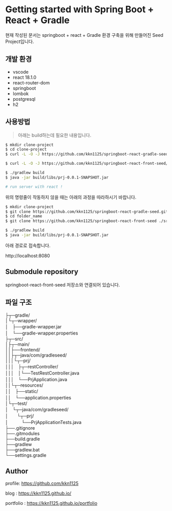 # Getting started with Spring Boot + React + Gradle

현재 작성된 문서는 springboot + react + Gradle 환경 구축을 위해 만들어진 Seed Project입니다.

## 개발 환경

- vscode
- react 18.1.0
- react-router-dom
- springboot
- lombok
- postgresql
- h2

## 사용방법

> 아래는 build하는데 필요한 내용입니다.

```bash
$ mkdir clone-project
$ cd clone-project
$ curl -L -O -J https://github.com/kkn1125/springboot-react-gradle-seed/archive/refs/heads/main.zip && unzip *.zip -d . && rm -f springboot-react-gradle-seed-main.zip && shopt -s dotglob && mv -f springboot-react-gradle-seed-main/* ./ && rm -r -f springboot-react-gradle-seed-main/

$ curl -L -O -J https://github.com/kkn1125/springboot-react-front-seed/archive/refs/heads/main.zip && unzip *.zip -d ./src/main/frontend/ && rm -f ./src/main/frontend/springboot-react-front-seed-main.zip && shopt -s dotglob && mv -f ./src/main/frontend/springboot-react-front-seed-main/* ./src/main/frontend/ && rm -r -f ./src/main/frontend/springboot-react-front-seed-main/

$ ./gradlew build
$ java -jar build/libs/prj-0.0.1-SNAPSHOT.jar

# run server with react !
```

위의 명령줄이 작동하지 않을 때는 아래의 과정을 따라하시기 바랍니다.


```bash
$ mkdir clone-project 
$ git clone https://github.com/kkn1125/springboot-react-gradle-seed.git folder_name
$ cd folder_name
$ git clone https://github.com/kkn1125/springboot-react-front-seed ./src/main/frontend/

$ ./gradlew build
$ java -jar build/libs/prj-0.0.1-SNAPSHOT.jar
```
아래 경로로 접속합니다.

http://localhost:8080

## Submodule repository

springboot-react-front-seed 저장소와 연결되어 있습니다.

## 파일 구조

├┬─gradle/  
│└┬─wrapper/  
│　├──gradle-wrapper.jar  
│　└──gradle-wrapper.properties  
├┬─src/  
│├┬─main/  
││├──frontend/  
││├┬─java/com/gradleseed/  
│││└┬─prj/  
│││　├┬─restController/  
│││　│└──TestRestController.java  
│││　└──PrjApplication.java  
││└┬─resources/  
││　├──static/  
││　└──application.properties  
│└┬─test/  
│　└┬─java/com/gradleseed/  
│　　└┬─prj/  
│　　　└──PrjApplicationTests.java  
├──.gitignore  
├──.gitmodules  
├──build.gradle  
├──gradlew  
├──gradlew.bat  
└──settings.gradle  

<!-- gradle/
 wrapper/
  gradle-wrapper.jar
  gradle-wrapper.properties
src/
 main/
  frontend/
  java/com/gradleseed/
   prj/
    restController/
     TestRestController.java
    PrjApplication.java
  resources/
   static/
   application.properties
 test/
  java/com/gradleseed/
   prj/
    PrjApplicationTests.java
.gitignore
.gitmodules
build.gradle
gradlew
gradlew.bat
settings.gradle -->

## Author

profile: https://github.com/kkn1125

blog : https://kkn1125.github.io/

portfolio : https://kkn1125.github.io/portfolio